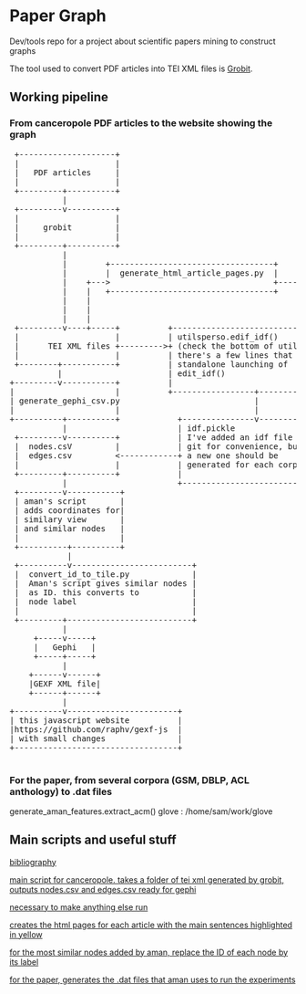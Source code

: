 

# Paper Graph
Dev/tools repo for a project about scientific papers mining to construct graphs

The tool used to convert PDF articles into TEI XML files is [Grobit](https://github.com/kermitt2/grobid).


## Working pipeline

### From canceropole PDF articles to the website showing the graph

<pre>
 +--------------------+
 |                    |
 |   PDF articles     |
 |                    |
 +---------+----------+
           |
 +---------v----------+
 |                    |
 |     grobit         |
 |                    |
 +---------+----------+
           |
           |        +----------------------------------+          +------------------------------------+
           |        |  generate_html_article_pages.py  |          | html pages with                    |
           |    +--->                                  +--------->+ the text of the articles           |
           |    |   +----------------------------------+          | and important sentences in yellow  |
           |    |                                                 |                                    |
           |    |                                                 +------------------------------------+
           |    |
 +---------v----+-----+          +--------------------------------------+
 |                    |          | utilsperso.edif_idf()                |
 |      TEI XML files +--------->+ (check the bottom of utilsperso.py   |
 |                    |          | there's a few lines that allow       |
 +--------+-----------+          | standalone launching of              |
          |                      | edit_idf()                           |
+---------v-----------+          |                                      |
|                     |          +-----------------+--------------------+
| generate_gephi_csv.py                            |
|                     |                            |
+----------+----------+            +---------------v----------------+
           |                       | idf.pickle                     |
 +---------v----------+            | I've added an idf file in the  |
 |  nodes.csV         |            | git for convenience, but       |
 |  edges.csv         <------------+ a new one should be            |
 |                    |            | generated for each corpus      |
 +---------+----------+            |                                |
           |                       +--------------------------------+
 +---------v-----------+
 | aman's script       |
 | adds coordinates for|
 | similary view       |
 | and similar nodes   |
 |                     |
 +----------+----------+
            |
 +----------v-------------------------+
 |  convert_id_to_tile.py             |
 |  Aman's script gives similar nodes |
 |  as ID. this converts to           |
 |  node label                        |
 |                                    |
 +---------+--------------------------+
           |
     +-----v-----+
     |   Gephi   |
     +-----+-----+
           |
    +------v------+
    |GEXF XML file|
    +------+------+
           |
+----------v-----------------------+
| this javascript website          |
|https://github.com/raphv/gexf-js  |
| with small changes               |
+----------------------------------+

</pre>

### For the paper, from several corpora (GSM, DBLP, ACL anthology) to .dat files

generate_aman_features.extract_acm()
glove : /home/sam/work/glove

## Main scripts and useful stuff

[bibliography](REFERENCES.md)

[main script for canceropole. takes a folder of tei xml generated by grobit, outputs  nodes.csv and edges.csv ready for gephi](generate_gephi_csv.py)

[necessary to make anything else run](utilsperso.py)

[creates the html pages for each article with the main sentences highlighted in yellow](generate_html_article_pages.py)

[for the most similar nodes added by aman, replace the ID of each node by its label](convert_id_to_title.py)

[for the paper, generates the .dat files that aman uses to run the experiments](generate_aman_features.py)
